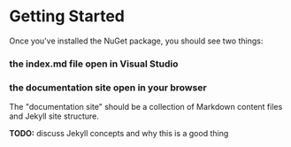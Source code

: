 # Getting Started

Once you've installed the NuGet package, you should see two things:

### the index.md file open in Visual Studio


### the documentation site open in your browser


The "documentation site" should be a collection of Markdown content files and Jekyll site structure.

**TODO:** discuss Jekyll concepts and why this is a good thing
